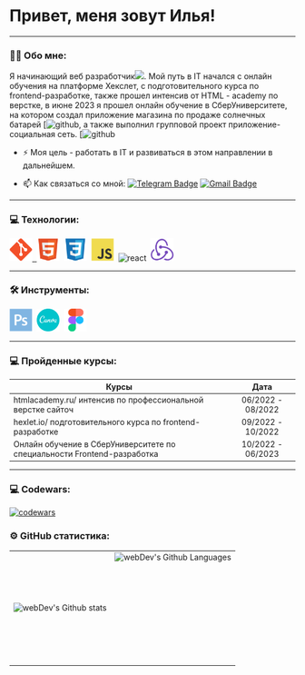 
# Привет, меня зовут Илья!

---

### :man_technologist: Обо мне:

Я начинающий веб разработчик<img src="https://media.giphy.com/media/WUlplcMpOCEmTGBtBW/giphy.gif" width="30px">. Мой путь в IT начался с онлайн обучения на платформе Хекслет, с подготовительного курса по frontend-разработке, также прошел интенсив от HTML - academy по верстке, в июне 2023 я прошел онлайн обучение в СберУниверситете, на котором создал приложение магазина по продаже солнечных батарей [![github](https://github.com/bajen0v/green-corp-landing), а также выполнил групповой проект приложение-социальная сеть. [![github](https://github.com/bajen0v/groupProject_createPosts)

- :zap: Моя цель - работать в IT и развиваться в этом направлении в дальнейшем.

- :mailbox: Как связаться со мной: [![Telegram Badge](https://img.shields.io/badge/-bajen0v-blue?style=flat&logo=Telegram&logoColor=white)](https://t.me/bajen0v) [![Gmail Badge](https://img.shields.io/badge/-Gmail-red?style=flat&logo=Gmail&logoColor=white)](mailto:ibajenov1991@gmail.com)

---

### 💻 Технологии:

<div>
  <a href="#">
    <img src="https://github.com/devicons/devicon/blob/master/icons/git/git-original.svg" title="git" alt="git" width="40" height="40"/>&nbsp
  </a>
  <img src="https://github.com/devicons/devicon/blob/master/icons/html5/html5-original.svg" title="html5" alt="html5" width="40" height="40"/>&nbsp
  <img src="https://github.com/devicons/devicon/blob/master/icons/css3/css3-original.svg" title="css3" alt="css" width="40" height="40"/>&nbsp
  <img src="https://github.com/devicons/devicon/blob/master/icons/javascript/javascript-original.svg" title="javascript" alt="javascript" width="40" height="40"/>&nbsp
  <img src="https://github.com/devicons/devicon/blob/master/icons/rect/react-original.svg" title="react" alt="react" width="40" height="40"/>&nbsp
  <img src="https://github.com/devicons/devicon/blob/master/icons/redux/redux-original.svg" title="redux" alt="redux" width="40" height="40"/>&nbsp
</div>

---

### 🛠 Инструменты:

<div>
  <img src="https://github.com/devicons/devicon/blob/master/icons/photoshop/photoshop-plain.svg" title="photoshop" alt="photoshop" width="40" height="40"/>&nbsp;
  <img src="https://github.com/devicons/devicon/blob/master/icons/canva/canva-original.svg" title="canva" alt="canva" width="40" height="40"/>&nbsp;
  <img src="https://github.com/devicons/devicon/blob/master/icons/figma/figma-original.svg" title="figma" alt="figma" width="40" height="40"/>&nbsp;
</div>

---

### 💻 Пройденные курсы:

| Курсы                                                                     | Дата              |
| --------------------------------------------------------------------------| :---------------: |
| htmlacademy.ru/ интенсив по профессиональной верстке сайточ              | 06/2022 - 08/2022 |
| hexlet.io/ подготовительного курса по frontend-разработке                | 09/2022 - 10/2022 |
| Онлайн обучение в СберУниверситете по специальности Frontend-разработка  | 10/2022 - 06/2023 |


---

### 💻 Codewars: 

[![codewars](https://www.codewars.com/users/bajen0v/badges/large)](https://www.codewars.com/users/bajen0v)

### ⚙️ GitHub статистика:

<table>
  <tr>
    <td>
      <img align="left" src="http://github-readme-streak-stats.herokuapp.com?user=bajen0v&theme=dark&background=000000" alt="webDev's Github stats">
    </td>
    <td>
      <img height="195px" align="right" alt="webDev's Github Languages" src="https://github-readme-stats-sigma-five.vercel.app/api/top-langs/?username=bajen0v&layout=compact&theme=vision-friendly-dark">
    </td>
  </tr>
</table>
